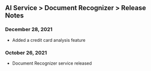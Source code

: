 ## AI Service > Document Recognizer > Release Notes

### December 28, 2021
* Added a credit card analysis feature

### October 26, 2021
* Document Recognizer service released
